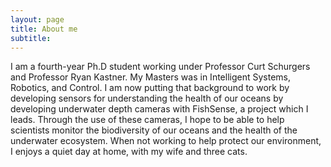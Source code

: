 ```yaml
---
layout: page
title: About me
subtitle:
---
```


I am a fourth-year Ph.D student working under Professor Curt Schurgers and Professor Ryan Kastner.  My Masters was in Intelligent Systems, Robotics, and Control.  I am now putting that background to work by developing sensors for understanding the health of our oceans by developing underwater depth cameras with FishSense, a project which I leads.  Through the use of these cameras, I hope to be able to help scientists monitor the biodiversity of our oceans and the health of the underwater ecosystem.  When not working to help protect our environment, I enjoys a quiet day at home, with my wife and three cats.
